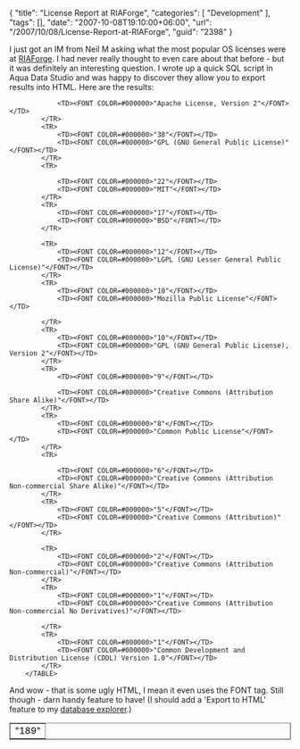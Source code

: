 {
	"title": "License Report at RIAForge",
	"categories": [
		"Development"
	],
	"tags": [],
	"date": "2007-10-08T19:10:00+06:00",
	"url": "/2007/10/08/License-Report-at-RIAForge",
	"guid": "2398"
}

I just got an IM from Neil M asking what the most popular OS licenses were at <a href="http://www.riaforge.org">RIAForge</a>. I had never really thought to even care about that before - but it was definitely an interesting question. I wrote up a quick SQL script in Aqua Data Studio and was happy to discover they allow you to export results into HTML. Here are the results:

<TABLE CELLSPACING=1 CELLPADDING=2 BORDER=1>
			<TR>
				<TD><FONT COLOR=#000000>"189"</FONT></TD>

				<TD><FONT COLOR=#000000>"Apache License, Version 2"</FONT></TD>
			</TR>
			<TR>
				<TD><FONT COLOR=#000000>"38"</FONT></TD>
				<TD><FONT COLOR=#000000>"GPL (GNU General Public License)"</FONT></TD>
			</TR>
			<TR>

				<TD><FONT COLOR=#000000>"22"</FONT></TD>
				<TD><FONT COLOR=#000000>"MIT"</FONT></TD>
			</TR>
			<TR>
				<TD><FONT COLOR=#000000>"17"</FONT></TD>
				<TD><FONT COLOR=#000000>"BSD"</FONT></TD>
			</TR>

			<TR>
				<TD><FONT COLOR=#000000>"12"</FONT></TD>
				<TD><FONT COLOR=#000000>"LGPL (GNU Lesser General Public License)"</FONT></TD>
			</TR>
			<TR>
				<TD><FONT COLOR=#000000>"10"</FONT></TD>
				<TD><FONT COLOR=#000000>"Mozilla Public License"</FONT></TD>

			</TR>
			<TR>
				<TD><FONT COLOR=#000000>"10"</FONT></TD>
				<TD><FONT COLOR=#000000>"GPL (GNU General Public License), Version 2"</FONT></TD>
			</TR>
			<TR>
				<TD><FONT COLOR=#000000>"9"</FONT></TD>

				<TD><FONT COLOR=#000000>"Creative Commons (Attribution Share Alike)"</FONT></TD>
			</TR>
			<TR>
				<TD><FONT COLOR=#000000>"8"</FONT></TD>
				<TD><FONT COLOR=#000000>"Common Public License"</FONT></TD>
			</TR>
			<TR>

				<TD><FONT COLOR=#000000>"6"</FONT></TD>
				<TD><FONT COLOR=#000000>"Creative Commons (Attribution Non-commercial Share Alike)"</FONT></TD>
			</TR>
			<TR>
				<TD><FONT COLOR=#000000>"5"</FONT></TD>
				<TD><FONT COLOR=#000000>"Creative Commons (Attribution)"</FONT></TD>
			</TR>

			<TR>
				<TD><FONT COLOR=#000000>"2"</FONT></TD>
				<TD><FONT COLOR=#000000>"Creative Commons (Attribution Non-commercial)"</FONT></TD>
			</TR>
			<TR>
				<TD><FONT COLOR=#000000>"1"</FONT></TD>
				<TD><FONT COLOR=#000000>"Creative Commons (Attribution Non-commercial No Derivatives)"</FONT></TD>

			</TR>
			<TR>
				<TD><FONT COLOR=#000000>"1"</FONT></TD>
				<TD><FONT COLOR=#000000>"Common Development and Distribution License (CDDL) Version 1.0"</FONT></TD>
			</TR>
		</TABLE>

And wow - that is some ugly HTML, I mean it even uses the FONT tag. Still though - darn handy feature to have! (I should add a 'Export to HTML' feature to my <a href="http://cfdbexplorer.riaforge.org/">database explorer</a>.)